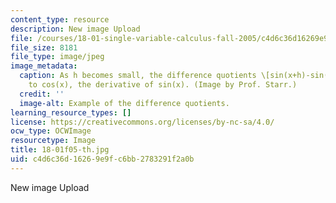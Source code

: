 ```yaml
---
content_type: resource
description: New image Upload
file: /courses/18-01-single-variable-calculus-fall-2005/c4d6c36d16269e9fc6bb2783291f2a0b_18-01f05-th.jpg
file_size: 8181
file_type: image/jpeg
image_metadata:
  caption: As h becomes small, the difference quotients \[sin(x+h)-sin(x)\]/h limit
    to cos(x), the derivative of sin(x). (Image by Prof. Starr.)
  credit: ''
  image-alt: Example of the difference quotients.
learning_resource_types: []
license: https://creativecommons.org/licenses/by-nc-sa/4.0/
ocw_type: OCWImage
resourcetype: Image
title: 18-01f05-th.jpg
uid: c4d6c36d-1626-9e9f-c6bb-2783291f2a0b
---
```

New image Upload